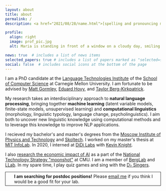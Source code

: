 ```yaml
---
layout: about
title: about
permalink: /
description: <a href="2021/08/28/name.html">[spelling and pronouncing my name]</a>

profile:
  align: right
  image: prof_pic.jpg
  alt: Maria is standing in front of a window on a cloudy day, smiling at the camera and folding her arms. She is wearing a pink shirt and a blue blazer.

news: true  # includes a list of news items
selected_papers: true # includes a list of papers marked as "selected={true}"
social: false  # includes social icons at the bottom of the page
---
```


I am a PhD candidate at the [Language Technologies Institute](http://www.lti.cs.cmu.edu/) of the [School of Computer Science](http://www.scs.cmu.edu/) at Carnegie Mellon University. I am fortunate to be advised by [Matt Gormley](http://www.cs.cmu.edu/~mgormley/), [Eduard Hovy](http://www.cs.cmu.edu/~hovy/), and [Taylor Berg-Kirkpatrick](http://cseweb.ucsd.edu/~tberg/).

My research takes an interdisciplinary approach to **natural language processing**, bringing together **machine learning** (latent variable models, finite-state models, unsupervised learning) and **computational linguistics** (morphology, linguistic typology, language change, psycholinguistics). I aim both to uncover new linguistic knowledge using computational methods and to leverage this knowledge to improve NLP applications.

I recieved my bachelor's and master's degrees from the [Moscow Institute of Physics and Technology](https://mipt.ru/english/) and [Skoltech](http://www.skoltech.ru/en/). I worked on my master's thesis at [MIT InfoLab](https://groups.csail.mit.edu/infolab/). In 2020, I  interned at [DiDi Labs](http://www.didi-labs.com/) with [Kevin Knight](https://kevincrawfordknight.github.io/).

I also [research the economic impact of AI](https://engineering.cmu.edu/natl-tech-strategy/student-projects/ai.html) as a part of the [National Technology Strategy "moonshot"](https://engineering.cmu.edu/natl-tech-strategy/index.html) at CMU. I am a member of [BergLab](https://icebergnlp.github.io/) and [LLab](https://llab-cmu.github.io/). In my spare time, I play quiz games and sing with the [D♭ Singers](https://www.cmucsharp.com/).

<p style="padding: 0.3em 0.3em 0.3em 2em;background-color: var(--global-code-bg-color); border-width: 1px; border-style: solid; border-color: var(--global-text-color-light)"><b>I am searching for postdoc positions!</b> Please <a href="mailto:mryskina@cs.cmu.edu">email me</a> if you think I would be a good fit for your lab.</p> 

